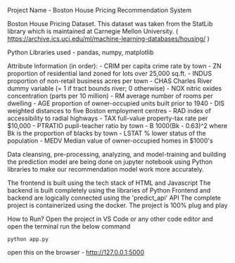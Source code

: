 Project Name - Boston House Pricing Recommendation System



Boston House Pricing Dataset. This dataset was taken from the StatLib library which is maintained at Carnegie Mellon University. ( https://archive.ics.uci.edu/ml/machine-learning-databases/housing/ )


Python Libraries used - pandas, numpy, matplotlib


Attribute Information (in order):
        - CRIM     per capita crime rate by town
        - ZN       proportion of residential land zoned for lots over 25,000 sq.ft.
        - INDUS    proportion of non-retail business acres per town
        - CHAS     Charles River dummy variable (= 1 if tract bounds river; 0 otherwise)
        - NOX      nitric oxides concentration (parts per 10 million)
        - RM       average number of rooms per dwelling
        - AGE      proportion of owner-occupied units built prior to 1940
        - DIS      weighted distances to five Boston employment centres
        - RAD      index of accessibility to radial highways
        - TAX      full-value property-tax rate per $10,000
        - PTRATIO  pupil-teacher ratio by town
        - B        1000(Bk - 0.63)^2 where Bk is the proportion of blacks by town
        - LSTAT    % lower status of the population
        - MEDV     Median value of owner-occupied homes in $1000's




Data cleansing, pre-processing, analyzing, and model-training and building the prediction model are being done on jupyter notebook using Python libraries to make our recommendation model work more accurately. 

The frontend is built using the tech stack of HTML and Javascript
The backend is built completely using the libraries of Python
Frontend and backend are logically connected using the 'predict_api' API
The complete project is containerized using the docker. The project is 100% plug and play


How to Run? 
Open the project in VS Code or any other code editor and open the terminal run the below command
```
python app.py
```

open this on the browser - http://127.0.0.1:5000

